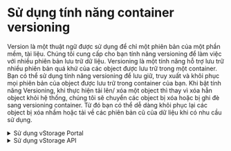 # Sử dụng tính năng container versioning

Version là một thuật ngữ được sử dụng để chỉ một phiên bản của một phần mềm, tài liệu. Chúng tôi cung cấp cho bạn tính năng versioning để làm việc với nhiều phiên bản lưu trữ dữ liệu. Versioning là một tính năng hỗ trợ lưu trữ nhiều phiên bản quá khứ của các object được lưu trữ trong một container. Bạn có thể sử dụng tính năng versioning để lưu giữ, truy xuất và khôi phục mọi phiên bản của object được lưu trữ trong container của bạn. Khi bật tính năng Versioning, khi thực hiện tải lên/ xóa một object thì thay vì xóa hẳn object khỏi hệ thống, chúng tôi sẽ chuyển các object bị xóa hoặc bị ghi đè sang versioning container. Từ đó bạn có thể dễ dàng khôi phục lại các object bị xóa nhầm hoặc tải về các phiên bản cũ của dữ liệu khi có nhu cầu sử dụng.

<details>

<summary> Sử dụng vStorage Portal</summary>

1\. Đăng nhập vào [https://vstorage.console.vngcloud.vn](https://vstorage.console.vngcloud.vn/storage/list).

2\. Chọn **project** và chọn **container** bạn muốn tạo version.

3\. Chọn ![](https://docs.vngcloud.vn/download/thumbnails/49648511/image2023-3-6\_10-15-7.png?version=1\&modificationDate=1678072508000\&api=v2) hoặc chọn biểu tượng ![](https://docs.vngcloud.vn/download/thumbnails/49648511/image2023-2-6\_10-19-45.png?version=1\&modificationDate=1675653587000\&api=v2)tại **container** và chọn ![](https://docs.vngcloud.vn/download/thumbnails/49648511/image2023-3-6\_10-16-20.png?version=1\&modificationDate=1678072581000\&api=v2)tại container bạn muốn thực hiện sử dụng tính năng versioning.

4\. Màn hình **Bật versioning** được hiển thị. Nhập **Tên phiên bản containers.** 

Sau khi tạo container, bạn không thể thay đổi tên của container. Để biết thêm thông tin về cách đặt tên container, hãy xem [Phạm vi giới hạn container](https://docs.vngcloud.vn/vng-cloud-document/vn/vstorage/object-storage/vstorage-hcm03/cac-tinh-nang-cua-vstorage/lam-viec-voi-container/pham-vi-gioi-han-container).

5\. Chọn **Bật versioning.**

Sau khi bạn hoàn thành 5 bước được mô tả bên trên, tính năng container versioning đã được bật. Nếu bạn có nhiều container trong 1 project và tất cả container đều cần sử dụng tính năng versioning, bạn nên đặt tên riêng biệt cho các container versioning và không được tạo nhiều hơn 1 container versioning cho 1 container. 

Để tải về một version object, hãy xem tại [Tải xuống object](https://docs.vngcloud.vn/vng-cloud-document/vn/vstorage/object-storage/vstorage-hcm03/cac-tinh-nang-cua-vstorage/lam-viec-voi-directory-va-object/tai-xuong-object).

<img src="../../../../../.gitbook/assets/Su_dung_container_version.gif" alt="" data-size="original">

</details>

<details>

<summary>Sử dụng vStorage API</summary>

Ngoài cổng giao diện quản lý truyền thống, chúng tôi cũng cung cấp API cho phép bạn tích hợp với các ứng dụng, công cụ phía người dùng của bạn với vStorage để lưu trữ dữ liệu.

Để sao lưu phiên bản container qua vStorage API, hãy xem [API Developers](https://docs.vngcloud.vn/vng-cloud-document/vn/vstorage/object-storage/vstorage-hcm03/api-developers).



</details>

